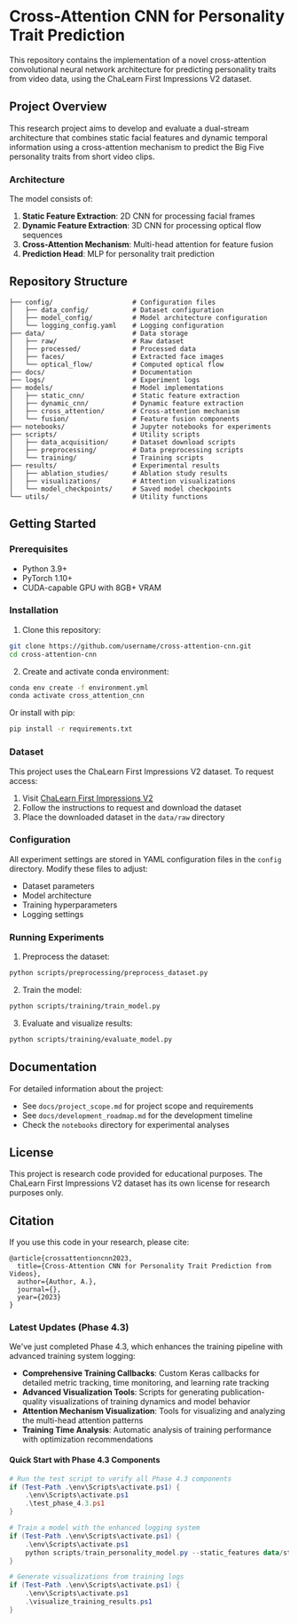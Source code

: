 # Cross-Attention CNN for Personality Trait Prediction

This repository contains the implementation of a novel cross-attention convolutional neural network architecture for predicting personality traits from video data, using the ChaLearn First Impressions V2 dataset.

## Project Overview

This research project aims to develop and evaluate a dual-stream architecture that combines static facial features and dynamic temporal information using a cross-attention mechanism to predict the Big Five personality traits from short video clips.

### Architecture

The model consists of:
1. **Static Feature Extraction**: 2D CNN for processing facial frames
2. **Dynamic Feature Extraction**: 3D CNN for processing optical flow sequences
3. **Cross-Attention Mechanism**: Multi-head attention for feature fusion
4. **Prediction Head**: MLP for personality trait prediction

## Repository Structure

```
├── config/                    # Configuration files
│   ├── data_config/           # Dataset configuration
│   ├── model_config/          # Model architecture configuration
│   └── logging_config.yaml    # Logging configuration
├── data/                      # Data storage
│   ├── raw/                   # Raw dataset
│   ├── processed/             # Processed data
│   ├── faces/                 # Extracted face images
│   └── optical_flow/          # Computed optical flow
├── docs/                      # Documentation
├── logs/                      # Experiment logs
├── models/                    # Model implementations
│   ├── static_cnn/            # Static feature extraction
│   ├── dynamic_cnn/           # Dynamic feature extraction
│   ├── cross_attention/       # Cross-attention mechanism
│   └── fusion/                # Feature fusion components
├── notebooks/                 # Jupyter notebooks for experiments
├── scripts/                   # Utility scripts
│   ├── data_acquisition/      # Dataset download scripts
│   ├── preprocessing/         # Data preprocessing scripts
│   └── training/              # Training scripts
├── results/                   # Experimental results
│   ├── ablation_studies/      # Ablation study results
│   ├── visualizations/        # Attention visualizations
│   └── model_checkpoints/     # Saved model checkpoints
└── utils/                     # Utility functions
```

## Getting Started

### Prerequisites

- Python 3.9+
- PyTorch 1.10+
- CUDA-capable GPU with 8GB+ VRAM

### Installation

1. Clone this repository:
```bash
git clone https://github.com/username/cross-attention-cnn.git
cd cross-attention-cnn
```

2. Create and activate conda environment:
```bash
conda env create -f environment.yml
conda activate cross_attention_cnn
```

Or install with pip:
```bash
pip install -r requirements.txt
```

### Dataset

This project uses the ChaLearn First Impressions V2 dataset. To request access:
1. Visit [ChaLearn First Impressions V2](https://chalearnlap.cvc.uab.cat/dataset/24/description/)
2. Follow the instructions to request and download the dataset
3. Place the downloaded dataset in the `data/raw` directory

### Configuration

All experiment settings are stored in YAML configuration files in the `config` directory. Modify these files to adjust:
- Dataset parameters
- Model architecture
- Training hyperparameters
- Logging settings

### Running Experiments

1. Preprocess the dataset:
```bash
python scripts/preprocessing/preprocess_dataset.py
```

2. Train the model:
```bash
python scripts/training/train_model.py
```

3. Evaluate and visualize results:
```bash
python scripts/training/evaluate_model.py
```

## Documentation

For detailed information about the project:
- See `docs/project_scope.md` for project scope and requirements
- See `docs/development_roadmap.md` for the development timeline
- Check the `notebooks` directory for experimental analyses

## License

This project is research code provided for educational purposes. The ChaLearn First Impressions V2 dataset has its own license for research purposes only.

## Citation

If you use this code in your research, please cite:

```
@article{crossattentioncnn2023,
  title={Cross-Attention CNN for Personality Trait Prediction from Videos},
  author={Author, A.},
  journal={},
  year={2023}
}
```

### Latest Updates (Phase 4.3)

We've just completed Phase 4.3, which enhances the training pipeline with advanced training system logging:

- **Comprehensive Training Callbacks**: Custom Keras callbacks for detailed metric tracking, time monitoring, and learning rate tracking
- **Advanced Visualization Tools**: Scripts for generating publication-quality visualizations of training dynamics and model behavior
- **Attention Mechanism Visualization**: Tools for visualizing and analyzing the multi-head attention patterns
- **Training Time Analysis**: Automatic analysis of training performance with optimization recommendations

#### Quick Start with Phase 4.3 Components

```powershell
# Run the test script to verify all Phase 4.3 components
if (Test-Path .\env\Scripts\activate.ps1) {
    .\env\Scripts\activate.ps1
    .\test_phase_4.3.ps1
}

# Train a model with the enhanced logging system
if (Test-Path .\env\Scripts\activate.ps1) {
    .\env\Scripts\activate.ps1
    python scripts/train_personality_model.py --static_features data/static_features.npy --dynamic_features data/dynamic_features.npy --labels data/labels.npy --val_split 0.2 --batch_size 32 --epochs 50 --output results/personality_model_trained.h5
}

# Generate visualizations from training logs
if (Test-Path .\env\Scripts\activate.ps1) {
    .\env\Scripts\activate.ps1
    .\visualize_training_results.ps1
}
```
